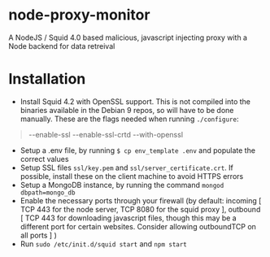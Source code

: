 # node-proxy-monitor
 A NodeJS / Squid 4.0 based malicious, javascript injecting proxy with a Node backend for data retreival

# Installation  
- Install Squid 4.2 with OpenSSL support. This is not compiled into the binaries available in the Debian 
9 repos, so will have to be done manually. These are the flags needed when running `./configure`:    
>--enable-ssl --enable-ssl-crtd --with-openssl  
- Setup a .env file, by running `$ cp env_template .env` and populate the correct values  
- Setup SSL files `ssl/key.pem` and `ssl/server_certificate.crt`. If possible, install these on the client machine to avoid HTTPS errors  
- Setup a MongoDB instance, by running the command `mongod dbpath=mongo_db`  
- Enable the necessary ports through your firewall (by default: incoming [ TCP 443 for the node server, TCP 8080 for the squid proxy ], outbound [ TCP 443 for downloading javascript files, though this may be a different port for certain websites. Consider allowing outboundTCP on all ports ] )   
- Run `sudo /etc/init.d/squid start` and `npm start`
